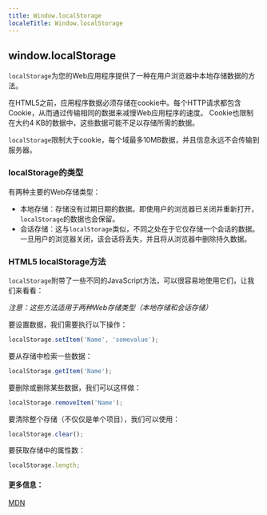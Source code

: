 ```yaml
---
title: Window.localStorage
localeTitle: Window.localStorage
---
```

## window.localStorage

`localStorage`为您的Web应用程序提供了一种在用户浏览器中本地存储数据的方法。

在HTML5之前，应用程序数据必须存储在cookie中。每个HTTP请求都包含Cookie，从而通过传输相同的数据来减慢Web应用程序的速度。 Cookie也限制在大约4 KB的数据中，这些数据可能不足以存储所需的数据。

`localStorage`限制大于cookie，每个域最多10MB数据，并且信息永远不会传输到服务器。

### localStorage的类型

有两种主要的Web存储类型：

*   本地存储：存储没有过期日期的数据。即使用户的浏览器已关闭并重新打开， `localStorage`的数据也会保留。
*   会话存储：这与`localStorage`类似，不同之处在于它仅存储一个会话的数据。一旦用户的浏览器关闭，该会话将丢失，并且将从浏览器中删除持久数据。

### HTML5 localStorage方法

`localStorage`附带了一些不同的JavaScript方法，可以很容易地使用它们，让我们来看看：

_注意：这些方法适用于两种Web存储类型（本地存储和会话存储）_

要设置数据，我们需要执行以下操作：

```javascript
localStorage.setItem('Name', 'somevalue'); 
```

要从存储中检索一些数据：

```javascript
localStorage.getItem('Name'); 
```

要删除或删除某些数据，我们可以这样做：

```javascript
localStorage.removeItem('Name'); 
```

要清除整个存储（不仅仅是单个项目），我们可以使用：

```javascript
localStorage.clear(); 
```

要获取存储中的属性数：

```javascript
localStorage.length; 
```

#### 更多信息：

[MDN](https://developer.mozilla.org/en-US/docs/Web/API/Window/localStorage)